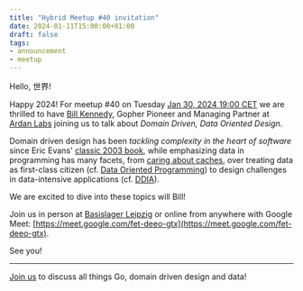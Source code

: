 ```yaml
---
title: "Hybrid Meetup #40 invitation"
date: 2024-01-11T15:00:00+01:00
draft: false
tags:
- announcement
- meetup
---
```


Hello, 世界!

Happy 2024! For meetup #40 on Tuesday [Jan 30, 2024 19:00
CET](https://www.meetup.com/leipzig-golang/events/298481328/) we are thrilled
to have [Bill Kennedy](https://twitter.com/goinggodotnet), Gopher Pioneer and Managing Partner at [Ardan Labs](https://www.ardanlabs.com/)
joining us to talk about *Domain Driven, Data Oriented Design*.

Domain driven design has been *tackling complexity in the heart of software*
since Eric Evans' [classic 2003
book](https://www.betterworldbooks.com/search/results?q=Domain-Driven%20Design%3A%20Tackling%20Complexity%20in%20the%20Heart%20of%20Software%20evans),
while emphasizing data in programming has many facets, from [caring about
caches](https://en.wikipedia.org/wiki/Data-oriented_design), over treating data
as first-class citizen (cf. [Data Oriented
Programming](https://www.manning.com/books/data-oriented-programming)) to
design challenges in data-intensive applications (cf.
[DDIA](https://www.oreilly.com/library/view/designing-data-intensive-applications/9781491903063/)).

We are excited to dive into these topics will Bill!

Join us in person at [Basislager Leipzig](https://www.basislager.co/) or online
from anywhere with Google Meet:
[https://meet.google.com/fet-deeo-gtx](https://meet.google.com/fet-deeo-gtx).

See you!

----

[Join us](https://www.meetup.com/leipzig-golang/events/298481328/) to discuss
all things Go, domain driven design and data!


<!--

TODO: outreach.

* [x] linkedin: https://www.linkedin.com/posts/martin-czygan-58348842_gophers-activity-7156623766259687424-1SZV

-->
